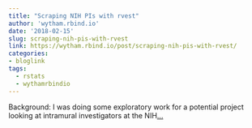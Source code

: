 ```yaml
---
title: "Scraping NIH PIs with rvest"
author: 'wytham.rbind.io'
date: '2018-02-15'
slug: scraping-nih-pis-with-rvest
link: https://wytham.rbind.io/post/scraping-nih-pis-with-rvest/
categories:
- bloglink
tags:
  - rstats
  - wythamrbindio
---
```


Background: I was doing some exploratory work for a potential project looking at intramural investigators at the NIH[... <i class="fas fa-external-link-alt"></i>](https://wytham.rbind.io/post/scraping-nih-pis-with-rvest/)

